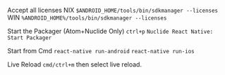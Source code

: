 Accept all licenses
NIX `$ANDROID_HOME/tools/bin/sdkmanager --licenses`
WIN `%ANDROID_HOME%/tools/bin/sdkmanager --licenses`

Start the Packager (Atom+Nuclide Only)
`ctrl+p`
`Nuclide React Native: Start Packager`

Start from Cmd
`react-native run-android`
`react-native run-ios`

Live Reload
`cmd/ctrl+m` then select live reload.
